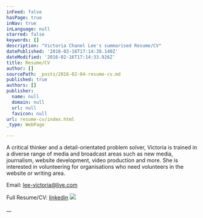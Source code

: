 ```yaml
---
inFeed: false
hasPage: true
inNav: true
inLanguage: null
starred: false
keywords: []
description: "Victoria Chanel Lee's summarised Resume/CV"
datePublished: '2016-02-16T17:14:38.140Z'
dateModified: '2016-02-16T17:14:33.926Z'
title: Resume/CV
author: []
sourcePath: _posts/2016-02-04-resume-cv.md
published: true
authors: []
publisher:
  name: null
  domain: null
  url: null
  favicon: null
url: resume-cv/index.html
_type: WebPage

---
```

A critical thinker and a detail-orientated problem solver, Victoria is trained in a diverse range of media and broadcast areas such as new media, journalism, website development, video production and more. She is interested in volunteering for organisations who need volunteers in the website or writing area.

Email: [lee-victoria@live.com][0]

Full Resume/CV: [linkedin][1]
![](https://s3-us-west-2.amazonaws.com/the-grid-img/p/6a1dde2b755adc4ec987a525b6ac4be8a395ccb7.jpg)

__

[0]: mailto:lee-victoria@live.com
[1]: https://www.linkedin.com/in/victoriachanellee